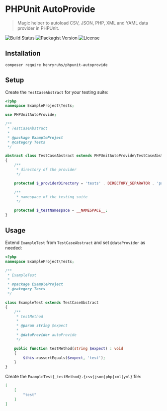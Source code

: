 PHPUnit AutoProvide
===================

> Magic helper to autoload CSV, JSON, PHP, XML and YAML data provider in PHPUnit.

[![Build Status](https://img.shields.io/github/actions/workflow/status/henryruhs/phpunit-autoprovide/ci.yml.svg?branch=master)](https://github.com/henryruhs/phpunit-autoprovide/actions?query=workflow:ci)
[![Packagist Version](https://img.shields.io/packagist/v/henryruhs/phpunit-autoprovide.svg)](https://packagist.org/packages/henryruhs/phpunit-autoprovide)
[![License](https://img.shields.io/packagist/l/henryruhs/phpunit-autoprovide.svg)](https://packagist.org/packages/henryruhs/phpunit-autoprovide)


Installation
------------

```
composer require henryruhs/phpunit-autoprovide
```


Setup
-----

Create the `TestCaseAbstract` for your testing suite:

```php
<?php
namespace ExampleProject\Tests;

use PHPUnitAutoProvide;

/**
 * TestCaseAbstract
 *
 * @package ExampleProject
 * @category Tests
 */

abstract class TestCaseAbstract extends PHPUnitAutoProvide\TestCaseAbstract
{
	/**
	 * directory of the provider
	 */

	protected $_providerDirectory = 'tests' . DIRECTORY_SEPARATOR . 'provider';

	/**
	 * namespace of the testing suite
	 */

	protected $_testNamespace = __NAMESPACE__;
}
```


Usage
-----

Extend `ExampleTest` from `TestCaseAbstract` and set `@dataProvider` as needed:

```php
<?php
namespace ExampleProject\Tests;

/**
 * ExampleTest
 *
 * @package ExampleProject
 * @category Tests
 */

class ExampleTest extends TestCaseAbstract
{
	/**
	 * testMethod
	 *
	 * @param string $expect
	 *
	 * @dataProvider autoProvide
	 */

	public function testMethod(string $expect) : void
	{
		$this->assertEquals($expect, 'test');
	}
}
```

Create the `ExampleTest{_testMethod}.{csv|json|php|xml|yml}` file:

```json
[
	[
		"test"
	]
]
```
